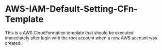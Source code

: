 # AWS-IAM-Default-Setting-CFn-Template
This is a AWS CloudFormation template that should be executed immediately after login with the root account when a new AWS account was created.
